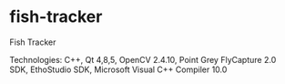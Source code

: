 fish-tracker
============

Fish Tracker

Technologies: C++, Qt 4,8,5, OpenCV 2.4.10, Point Grey FlyCapture 2.0 SDK, EthoStudio SDK, Microsoft Visual C++ Compiler 10.0
